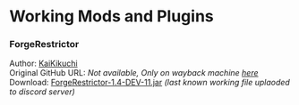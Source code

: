 # Working Mods and Plugins
    
### ForgeRestrictor
Author: [KaiKikuchi](https://github.com/KaiKikuchi) <br>
Original GitHub URL: _Not available, Only on wayback machine [here](https://web.archive.org/web/20180611114227/https://github.com/KaiKikuchi/ForgeRestrictor)_ <br>
Download: [ForgeRestrictor-1.4-DEV-11.jar](https://cdn.discordapp.com/attachments/899002842847797258/899030688710418452/ForgeRestrictor-1.4-DEV-11.jar) _(last known working file uplaoded to discord server)_
